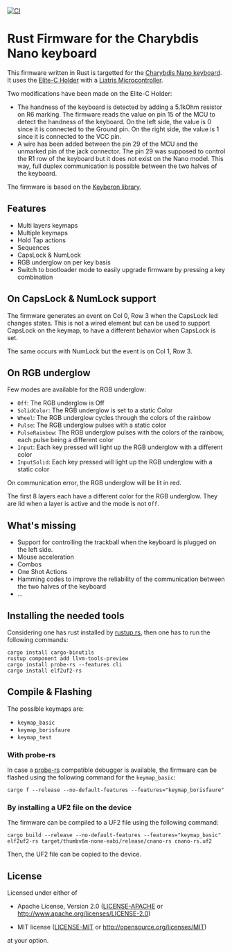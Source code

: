[![CI](https://github.com/borisfaure/cnano-rs/actions/workflows/ci.yml/badge.svg?branch=main)](https://github.com/borisfaure/cnano-rs/actions/workflows/ci.yml)

# Rust Firmware for the Charybdis Nano keyboard

This firmware written in Rust is targetted for the
[Charybdis Nano keyboard](https://bastardkb.com/product/charybdis-nano-kit/).
It uses the [Elite-C Holder](https://github.com/Bastardkb/Elite-C-holder) with
a [Liatris Microcontroller](https://splitkb.com/products/liatris).

Two modifications have been made on the Elite-C Holder:

- The handness of the keyboard is detected by adding a 5.1kOhm resistor on R6
  marking.  The firmware reads the value on pin 15 of the MCU to detect the
  handness of the keyboard.  On the left side, the value is 0 since it is
  connected to the Ground pin.  On the right side, the value is 1 since it
  is connected to the VCC pin.
- A wire has been added between the pin 29 of the MCU and the unmarked pin of
  the jack connector.  The pin 29 was supposed to control the R1 row of the
  keyboard but it does not exist on the Nano model.  This way, full duplex
  communication is possible between the two halves of the keyboard.

The firmware is based on the [Keyberon library](https://github.com/TeXitoi/keyberon).

## Features

- Multi layers keymaps
- Multiple keymaps
- Hold Tap actions
- Sequences
- CapsLock & NumLock
- RGB underglow on per key basis
- Switch to bootloader mode to easily upgrade firmware by pressing a key combination

## On CapsLock & NumLock support

The firmware generates an event on Col 0, Row 3 when the CapsLock led changes
states.  This is not a wired element but can be used to support CapsLock on
the keymap, to have a different behavior when CapsLock is set.

The same occurs with NumLock but the event is on Col 1, Row 3.

## On RGB underglow

Few modes are available for the RGB underglow:

 - `Off`: The RGB underglow is Off
 - `SolidColor`: The RGB underglow is set to a static Color
 - `Wheel`: The RGB underglow cycles through the colors of the rainbow
 - `Pulse`: The RGB underglow pulses with a static color
 - `PulseRainbow`: The RGB underglow pulses with the colors of the rainbow,
   each pulse being a different color
 - `Input`: Each key pressed will light up the RGB underglow with a different
   color
 - `InputSolid`: Each key pressed will light up the RGB underglow with a
   static color

On communication error, the RGB underglow will be lit in red.

The first 8 layers each have a different color for the RGB underglow.  They
are lid when a layer is active and the mode is not `Off`.

## What's missing

- Support for controlling the trackball when the keyboard is plugged on the
  left side.
- Mouse acceleration
- Combos
- One Shot Actions
- Hamming codes to improve the reliability of the communication between the
  two halves of the keyboard
- ...


## Installing the needed tools

Considering one has rust installed by [rustup.rs](https://rustup.rs), then
one has to run the following commands:

```shell
cargo install cargo-binutils
rustup component add llvm-tools-preview
cargo install probe-rs --features cli
cargo install elf2uf2-rs
```

## Compile & Flashing

The possible keymaps are:

- `keymap_basic`
- `keymap_borisfaure`
- `keymap_test`

### With probe-rs

In case a [probe-rs](https://probe.rs/) compatible debugger is available, the
firmware can be flashed using the following command for the `keymap_basic`:

```shell
cargo f --release --no-default-features --features="keymap_borisfaure"
```

### By installing a UF2 file on the device

The firmware can be compiled to a UF2 file using the following command:

```shell
cargo build --release --no-default-features --features="keymap_basic"
elf2uf2-rs target/thumbv6m-none-eabi/release/cnano-rs cnano-rs.uf2
```

Then, the UF2 file can be copied to the device.


## License

Licensed under either of

- Apache License, Version 2.0 ([LICENSE-APACHE](LICENSE-APACHE) or
  http://www.apache.org/licenses/LICENSE-2.0)

- MIT license ([LICENSE-MIT](LICENSE-MIT) or http://opensource.org/licenses/MIT)

at your option.

